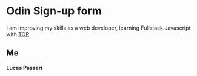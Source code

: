 # Odin Sign-up form

I am improving my skills as a web developer, learning Fullstack Javascript with [TOP](https://www.theodinproject.com/lessons/node-path-intermediate-html-and-css-sign-up-form)

<!-- ## Deploy

You can [play the game](https://lucaspasseri.github.io/odin-rock-paper-scissors/) on Github pages. -->

## Me

**Lucas Passeri**
